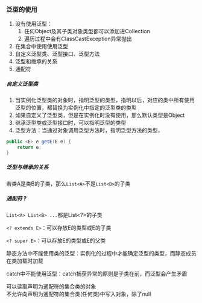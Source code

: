### 泛型的使用
1. 没有使用泛型：
   1. 任何Object及其子类对象类型都可以添加进Collection
   2. 遍历过程中会有ClassCastException异常抛出
2. 在集合中使用使用泛型
3. 自定义泛型类、泛型接口、泛型方法
4. 泛型和继承的关系
5. 通配符

##### 自定义泛型类
1. 当实例化泛型类的对象时，指明泛型的类型，指明以后，对应的类中所有使用泛型的位置，都替换为实例化中指定的泛型类的类型
2. 如果自定义了泛型类，但是在实例化时没有使用，那么默认类型是Object
3. 继承泛型类或泛型接口时，可以指明泛型的类型
4. 泛型方法：当通过对象调用泛型方法时，指明泛型方法的类型，
```java
public <E> e getE(E e) {
    return e;
}
```

##### 泛型与继承的关系
若类A是类B的子类，那么`List<A>`不是`List<B>`的子类

##### 通配符 ?
`List<A> List<B> ...`都是List<?>的子类

`<? extends E>`：可以存放E的类型或E的子类

`<? super E>`：可以存放E的类型或E的父类

静态方法中不能使用类的泛型：实例化的过程中才能确定泛型的类型，而静态成员在类加载时加载

catch中不能使用泛型：catch捕获异常的原则是子类在前，而泛型会产生矛盾

可以读取声明为通配符的集合类的对象     
不允许向声明为通配符的集合类(任何类)中写入对象，除了null
